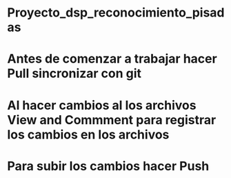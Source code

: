 # Proyecto_dsp_reconocimiento_pisadas
# Antes de comenzar a trabajar hacer Pull sincronizar con git
# Al hacer cambios al los archivos View and Commment para registrar los cambios en los archivos
# Para subir los cambios hacer Push
